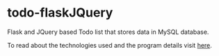 # todo-flaskJQuery
Flask and JQuery based Todo list that stores data in MySQL database.


To read about the technologies used and the program details visit [here](https://dzone.com/articles/flask-amp-jquery-a-complete-guide-to-fullstack-web).
